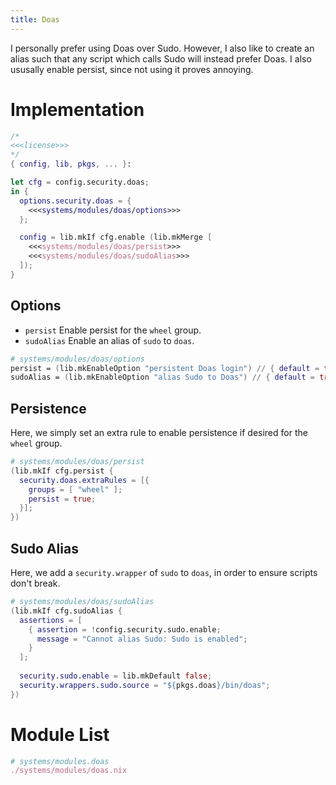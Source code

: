 ```yaml
---
title: Doas
---
```

I personally prefer using Doas over Sudo. However, I also like to create an alias such that any script which calls Sudo will instead prefer Doas. I also ususally enable persist, since not using it proves annoying.

# Implementation
```nix systems/modules/doas.nix
/*
<<<license>>>
*/
{ config, lib, pkgs, ... }:

let cfg = config.security.doas;
in {
  options.security.doas = {
    <<<systems/modules/doas/options>>>
  };

  config = lib.mkIf cfg.enable (lib.mkMerge [
    <<<systems/modules/doas/persist>>>
    <<<systems/modules/doas/sudoAlias>>>
  ]);
}
```

## Options
- `persist` Enable persist for the `wheel` group.
- `sudoAlias` Enable an alias of `sudo` to `doas`.

```nix "systems/modules/doas/options"
# systems/modules/doas/options
persist = (lib.mkEnableOption "persistent Doas login") // { default = true; };
sudoAlias = (lib.mkEnableOption "alias Sudo to Doas") // { default = true; };
```

## Persistence
Here, we simply set an extra rule to enable persistence if desired for the `wheel` group.
```nix "systems/modules/doas/persist"
# systems/modules/doas/persist
(lib.mkIf cfg.persist {
  security.doas.extraRules = [{
    groups = [ "wheel" ];
    persist = true;
  }];
})
```

## Sudo Alias
Here, we add a `security.wrapper` of `sudo` to `doas`, in order to ensure scripts don't break.
```nix "systems/modules/doas/sudoAlias"
# systems/modules/doas/sudoAlias
(lib.mkIf cfg.sudoAlias {
  assertions = [
    { assertion = !config.security.sudo.enable;
      message = "Cannot alias Sudo: Sudo is enabled";
    }
  ];
  
  security.sudo.enable = lib.mkDefault false;
  security.wrappers.sudo.source = "${pkgs.doas}/bin/doas";
})
```

# Module List
```nix "systems/modules" +=
# systems/modules.doas
./systems/modules/doas.nix
```
